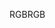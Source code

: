 <span data-ttu-id="88cd1-101">RGB</span><span class="sxs-lookup"><span data-stu-id="88cd1-101">RGB</span></span>
